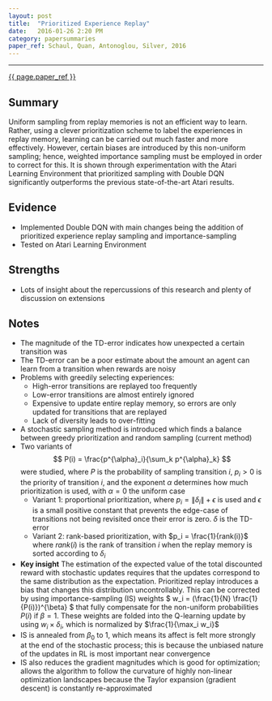 ```yaml
---
layout: post
title:	"Prioritized Experience Replay"
date: 	2016-01-26 2:20 PM
category: papersummaries
paper_ref: Schaul, Quan, Antonoglou, Silver, 2016
---
```


<script type="text/javascript" async
  src="https://cdn.mathjax.org/mathjax/latest/MathJax.js?config=TeX-MML-AM_CHTML">
</script>

<script type="text/x-mathjax-config">
MathJax.Hub.Config({
  TeX: { equationNumbers: { autoNumber: "AMS" } },
  tex2jax: {inlineMath: [['$','$'], ['\\(','\\)']]}
});
</script>

---

[{{ page.paper_ref }}](http://arxiv.org/pdf/1511.05952.pdf)

## Summary ##
Uniform sampling from replay memories is not an efficient way to learn. Rather, using a clever prioritization scheme to label the experiences in replay memory, learning can be carried out much faster and more effectively. However, certain biases are introduced by this non-uniform sampling; hence, weighted importance sampling must be employed in order to correct for this. It is shown through experimentation with the Atari Learning Environment that prioritized sampling with Double DQN significantly outperforms the previous state-of-the-art Atari results.

## Evidence ## 
* Implemented Double DQN with main changes being the addition of prioritized experience replay sampling and importance-sampling 
* Tested on Atari Learning Environment

## Strengths ## 
* Lots of insight about the repercussions of this research and plenty of discussion on extensions

## Notes ## 
* The magnitude of the TD-error indicates how unexpected a certain transition was
* The TD-error can be a poor estimate about the amount an agent can learn from a transition when rewards are noisy
* Problems with greedily selecting experiences: 
	* High-error transitions are replayed too frequently
	* Low-error transitions are almost entirely ignored
	* Expensive to update entire replay memory, so errors are only updated for transitions that are replayed
	* Lack of diversity leads to over-fitting
* A stochastic sampling method is introduced which finds a balance between greedy prioritization and random sampling (current method)
* Two variants of $$ P(i) = \frac{p^{\alpha}_i}{\sum_k p^{\alpha}_k} $$ were studied, where $P$ is the probability of sampling transition $i$, $p_i > 0$ is the priority of transition $i$, and the exponent $\alpha$ determines how much prioritization is used, with $\alpha = 0$ the uniform case
	* Variant 1: proportional prioritization, where $p_i = \| \delta_i\| + \epsilon$ is used and $\epsilon$ is a small positive constant that prevents the edge-case of transitions not being revisited once their error is zero. $\delta$ is the TD-error
	* Variant 2: rank-based prioritization, with $p_i = \frac{1}{rank(i)}$ where $rank(i)$ is the rank of transition $i$ when the replay memory is sorted according to $\delta_i$
* <b>Key insight</b> The estimation of the expected value of the total discounted reward with stochastic updates requires that the updates correspond to the same distribution as the expectation. Prioritized replay introduces a bias that changes this distribution uncontrollably. This can be corrected by using importance-sampling (IS) weights $ w_i = (\frac{1}{N} \frac{1}{P(i)})^{\beta} $ that fully compensate for the non-uniform probabilities $P(i)$ if $\beta = 1$. These weights are folded into the Q-learning update by using $w_i \times \delta_i$, which is normalized by $\frac{1}{\max_i w_i}$
* IS is annealed from $\beta_0$ to 1, which means its affect is felt more strongly at the end of the stochastic process; this is because the unbiased nature of the updates in RL is most important near convergence
* IS also reduces the gradient magnitudes which is good for optimization; allows the algorithm to follow the curvature of highly non-linear optimization landscapes because the Taylor expansion (gradient descent) is constantly re-approximated